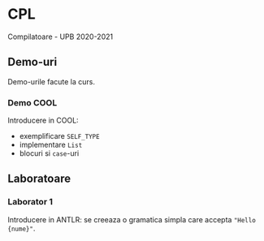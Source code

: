 # CPL
Compilatoare - UPB 2020-2021

## Demo-uri
Demo-urile facute la curs.

### Demo COOL
Introducere in COOL:
- exemplificare `SELF_TYPE`
- implementare `List`
- blocuri si `case`-uri

## Laboratoare
### Laborator 1
Introducere in ANTLR: se creeaza o gramatica simpla care accepta
`"Hello {nume}"`.
